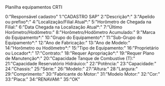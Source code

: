 Planilha equipamentos CRTI

0:"Responsável cadastro"
1:"CADASTRO SAP"
2:"Descrição*:"
3:"Apelido ou prefixo*:"
4:"Localização/Filial Atual*:"
5:"Horômetro de Chegada na Filial:"
6:"Data Chegada na Localização Atual*:"
7:"Último Horômetro/Hodômetro:"
8:"Horômetro/Hodômetro Acumulado:"
9:"Marca do Equipamento*:"
10:"Grupo do Equipamento*:"
11:"Sub-Grupo do Equipamento*:"
12:"Ano de Fabricação:"
13:"Ano de Modelo:"
14:"Horômetro ou Hodômetro*:"
15:"Tipo de Equipamento:"
16:"Proprietário ou Locador*:"
17:"Contrato:"
18:"Requer Apropriação*:"
19:"Requer Plano de Manutenção*:"
20:"Capacidade Tanque de Combustíve (T):"
21:"Capacidade Reservatório Hidráuico:"
22:"Potência:"
23:"Capacidade:"
24:"Chassis:"
25:"Série:"
26:"Modelo:"
27:"Altura:"
28:"Largura:"
29:"Comprimento:"
30:"Fabricante do Motor:"
31:"Modelo Motor:"
32:"Cor:"
33:"Placa:"
34:"RENAVAM:"
35:"OK"
